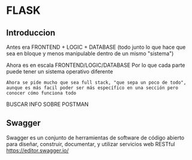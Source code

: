 # FLASK
## Introduccion
Antes era FRONTEND + LOGIC + DATABASE (todo junto lo que hace que sea en bloque y menos manipulable dentro de un mismo "sistema")

Ahora es en escala FRONTEND/LOGIC/DATABASE
Por lo que cada parte puede tener un sistema operativo diferente
```
Ahora se pide mucho que sea full stack, "que sepa un poco de todo", aunque es más facil poder ser más específico en una sección pero conocer cómo funciona todo
```
BUSCAR INFO SOBRE POSTMAN

## Swagger
Swagger es un conjunto de herramientas de software de código abierto para diseñar, construir, documentar, y utilizar servicios web RESTful
https://editor.swagger.io/
